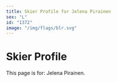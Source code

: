 ```yaml
---
title: Skier Profile for Jelena Pirainen
sex: "L"
id: "1372"
image: "/img/flags/blr.svg" 
---
```


# Skier Profile

This page is for: Jelena Pirainen.
    